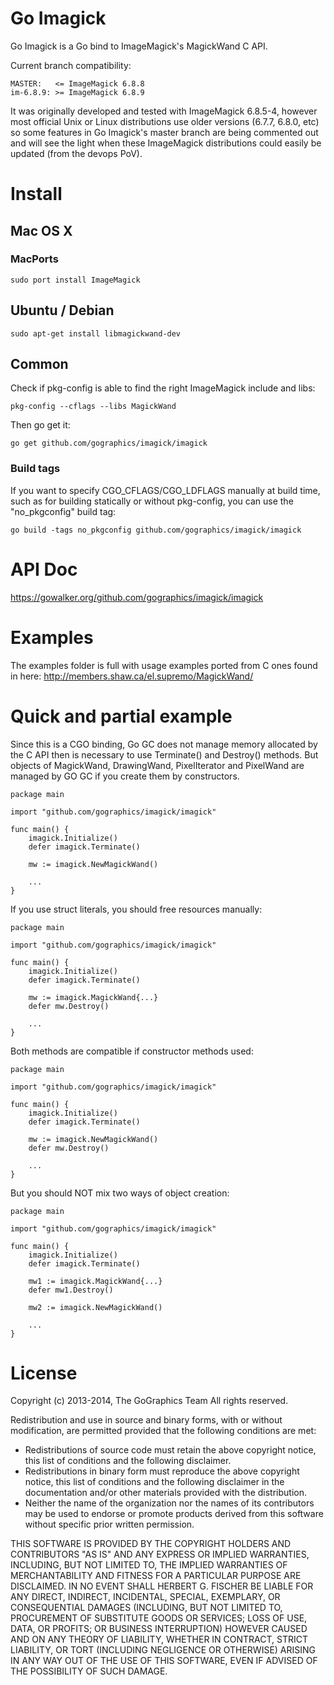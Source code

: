 # Go Imagick

Go Imagick is a Go bind to ImageMagick's MagickWand C API.

Current branch compatibility:

```
MASTER:   <= ImageMagick 6.8.8
im-6.8.9: >= ImageMagick 6.8.9
```

It was originally developed and tested with ImageMagick 6.8.5-4, however most official Unix or Linux distributions use older
versions (6.7.7, 6.8.0, etc) so some features in Go Imagick's master branch are being commented out and will see the light when
these ImageMagick distributions could easily be updated (from the devops PoV).

# Install

## Mac OS X

### MacPorts

```
sudo port install ImageMagick
```

## Ubuntu / Debian

```
sudo apt-get install libmagickwand-dev
```

## Common

Check if pkg-config is able to find the right ImageMagick include and libs:

```
pkg-config --cflags --libs MagickWand
```

Then go get it:

```
go get github.com/gographics/imagick/imagick
```

### Build tags

If you want to specify CGO_CFLAGS/CGO_LDFLAGS manually at build time, such as for building statically or without pkg-config, you can use the "no_pkgconfig" build tag:

```
go build -tags no_pkgconfig github.com/gographics/imagick/imagick
```

# API Doc

https://gowalker.org/github.com/gographics/imagick/imagick

# Examples

The examples folder is full with usage examples ported from C ones found in here: http://members.shaw.ca/el.supremo/MagickWand/

# Quick and partial example

Since this is a CGO binding, Go GC does not manage memory allocated by the C API then is necessary to use Terminate() and Destroy() methods.
But objects of MagickWand, DrawingWand, PixelIterator and PixelWand are managed by GO GC if you create them by constructors.

```
package main

import "github.com/gographics/imagick/imagick"

func main() {
    imagick.Initialize()
    defer imagick.Terminate()

    mw := imagick.NewMagickWand()

    ...
}
```

If you use struct literals, you should free resources manually:

```
package main

import "github.com/gographics/imagick/imagick"

func main() {
    imagick.Initialize()
    defer imagick.Terminate()

    mw := imagick.MagickWand{...}
    defer mw.Destroy()

    ...
}
```

Both methods are compatible if constructor methods used:

```
package main

import "github.com/gographics/imagick/imagick"

func main() {
    imagick.Initialize()
    defer imagick.Terminate()

    mw := imagick.NewMagickWand()
    defer mw.Destroy()

    ...
}
```

But you should NOT mix two ways of object creation:
```
package main

import "github.com/gographics/imagick/imagick"

func main() {
    imagick.Initialize()
    defer imagick.Terminate()

    mw1 := imagick.MagickWand{...}
    defer mw1.Destroy()

    mw2 := imagick.NewMagickWand()

    ...
}
```

# License

Copyright (c) 2013-2014, The GoGraphics Team
All rights reserved.

Redistribution and use in source and binary forms, with or without
modification, are permitted provided that the following conditions are met:

 * Redistributions of source code must retain the above copyright
   notice, this list of conditions and the following disclaimer.
 * Redistributions in binary form must reproduce the above copyright
   notice, this list of conditions and the following disclaimer in the
   documentation and/or other materials provided with the distribution.
 * Neither the name of the organization nor the
   names of its contributors may be used to endorse or promote products
   derived from this software without specific prior written permission.

THIS SOFTWARE IS PROVIDED BY THE COPYRIGHT HOLDERS AND CONTRIBUTORS "AS IS" AND
ANY EXPRESS OR IMPLIED WARRANTIES, INCLUDING, BUT NOT LIMITED TO, THE IMPLIED
WARRANTIES OF MERCHANTABILITY AND FITNESS FOR A PARTICULAR PURPOSE ARE
DISCLAIMED. IN NO EVENT SHALL HERBERT G. FISCHER BE LIABLE FOR ANY
DIRECT, INDIRECT, INCIDENTAL, SPECIAL, EXEMPLARY, OR CONSEQUENTIAL DAMAGES
(INCLUDING, BUT NOT LIMITED TO, PROCUREMENT OF SUBSTITUTE GOODS OR SERVICES;
LOSS OF USE, DATA, OR PROFITS; OR BUSINESS INTERRUPTION) HOWEVER CAUSED AND
ON ANY THEORY OF LIABILITY, WHETHER IN CONTRACT, STRICT LIABILITY, OR TORT
(INCLUDING NEGLIGENCE OR OTHERWISE) ARISING IN ANY WAY OUT OF THE USE OF THIS
SOFTWARE, EVEN IF ADVISED OF THE POSSIBILITY OF SUCH DAMAGE.
